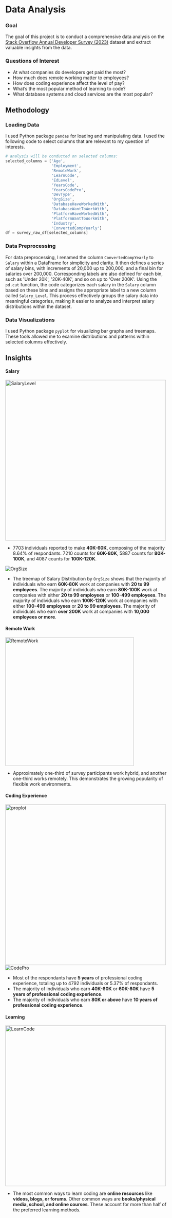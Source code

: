 # Data Analysis

### Goal
The goal of this project is to conduct a comprehensive data analysis on the [Stack Overflow Annual Developer Survey (2023)](https://survey.stackoverflow.co/) dataset and extract valuable insights from the data.

### Questions of Interest
   - At what companies do developers get paid the most?
   - How much does remote working matter to employees?
   - How does coding experience affect the level of pay?
   - What’s the most popular method of learning to code?
   - What database systems and cloud services are the most popular?

## Methodology
### Loading Data
I used Python package `pandas` for loading and manipulating data. I used the following code to select columns that are relevant to my question of interests.
```python
# analysis will be conducted on selected columns:
selected_columns = ['Age',
                    'Employment', 
                    'RemoteWork', 
                    'LearnCode', 
                    'EdLevel', 
                    'YearsCode', 
                    'YearsCodePro', 
                    'DevType', 
                    'OrgSize', 
                    'DatabaseHaveWorkedWith',
                    'DatabaseWantToWorkWith',
                    'PlatformHaveWorkedWith',
                    'PlatformWantToWorkWith',
                    'Industry', 
                    'ConvertedCompYearly']
df = survey_raw_df[selected_columns]
```

### Data Preprocessing
For data preprocessing, I renamed the column `ConvertedCompYearly` to `Salary` within a DataFrame for simplicity and clarity. It then defines a series of salary bins, with increments of 20,000 up to 200,000, and a final bin for salaries over 200,000. Corresponding labels are also defined for each bin, such as 'Under 20K', '20K-40K', and so on up to 'Over 200K'. Using the `pd.cut` function, the code categorizes each salary in the `Salary` column based on these bins and assigns the appropriate label to a new column called `Salary_Level`. This process effectively groups the salary data into meaningful categories, making it easier to analyze and interpret salary distributions within the dataset.

### Data Visualizations
I used Python package `pyplot` for visualizing bar graphs and treemaps. These tools allowed me to examine distributions and patterns within selected columns effectively.

## Insights
#### **Salary**

<img src="assets/salarylevel.png" alt="SalaryLevel" width="500"/>

- 7703 individuals reported to make **40K-60K**, composing of the majority 8.64% of respondants. 7210 counts for **60K-80K**, 5887 counts for **80K-100K**, and 4087 counts for **100K-120K**.

<img src="assets/orgsize.png" alt="OrgSize"/>

- The treemap of Salary Distribution by `OrgSize` shows that the majority of individuals who earn **60K-80K** work at companies with **20 to 99 employees**. The majority of individuals who earn **80K-100K** work at companies with either **20 to 99 employees** or **100-499 employees**. The majority of individuals who earn **100K-120K** work at companies with either **100-499 employees** or **20 to 99 employees**. The majority of individuals who earn **over 200K** work at companies with **10,000 employees or more**.

#### **Remote Work**

<img src="assets/remote.png" alt="RemoteWork" width="400"/>

- Approximately one-third of survey participants work hybrid, and another one-third works remotely. This demonstrates the growing popularity of flexible work environments.

#### **Coding Experience**
<img src="assets/proplot.png" alt="proplot" width="500"/>
<img src="assets/codepro.png" alt="CodePro"/>

- Most of the respondants have **5 years** of professional coding experience, totaling up to 4792 individuals or 5.37% of respondants.
- The majority of individuals who earn **40K-60K** or **60K-80K** have **5 years of professional coding experience**.
- The majority of individuals who earn **80K or above** have **10 years of professional coding experience**.

#### **Learning**
<img src="assets/learncode.png" alt="LearnCode" width="500"/>

- The most common ways to learn coding are **online resources** like **videos, blogs, or forums**. Other common ways are **books/physical media, school, and online courses**. These account for more than half of the preferred learning methods.

